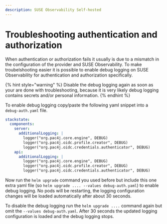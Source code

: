 ```yaml
---
description: SUSE Observability Self-hosted
---
```


# Troubleshooting authentication and authorization

When authentication or authorization fails it usually is due to a mismatch in the configuration of the provider and SUSE Observability. To make troubelshooting easier it is possible to enable debug logging on SUSE Observability for authentication and authorization specifically.

{% hint style="warning" %}
Disable the debug logging again as soon as your are done with troubleshooting, because it is very likely debug logging contains secrets and/or personal information.
{% endhint %}

To enable debug logging copy/paste the following yaml snippet into a `debug-auth.yaml` file.

```yaml
stackstate:
  components:
    server:
      additionalLogging: |
        logger("org.pac4j.core.engine", DEBUG)
        logger("org.pac4j.oidc.profile.creator", DEBUG)
        logger("org.pac4j.oidc.credentials.authenticator", DEBUG)
    api:
      additionalLogging: |
        logger("org.pac4j.core.engine", DEBUG)
        logger("org.pac4j.oidc.profile.creator", DEBUG)
        logger("org.pac4j.oidc.credentials.authenticator", DEBUG)
```

Now run the `helm upgrade` command you used before but include this one extra yaml file (so `helm upgrade .... --values debug-auth.yaml`) to enable debug logging. No pods will be restarting, the logging configuration changes will be loaded automatically after about 30 seconds.

To disable the debug logging run the `helm upgrade ....` command again but omit the `--values debug-auth.yaml`. After 30 seconds the updated logging configuration is loaded and the debug logging stops.
